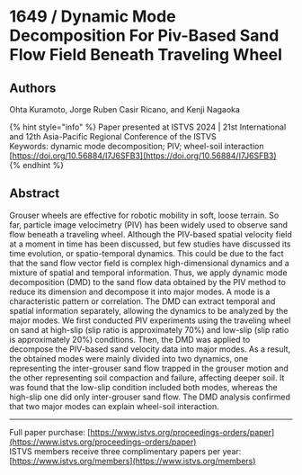 # 1649 / Dynamic Mode Decomposition For Piv-Based Sand Flow Field Beneath Traveling Wheel

## Authors
Ohta Kuramoto, Jorge Ruben Casir Ricano, and Kenji Nagaoka

{% hint style="info" %}
Paper presented at ISTVS 2024 | 21st International and 12th Asia-Pacific Regional Conference of the ISTVS  
Keywords: dynamic mode decomposition; PIV; wheel-soil interaction  
[https://doi.org/10.56884/I7J6SFB3](https://doi.org/10.56884/I7J6SFB3)  
{% endhint %}

## Abstract
Grouser wheels are effective for robotic mobility in soft, loose terrain. So far, particle image velocimetry (PIV) has been widely used to observe sand flow beneath a traveling wheel. Although the PIV-based spatial velocity field at a moment in time has been discussed, but few studies have discussed its time evolution, or spatio-temporal dynamics. This could be due to the fact that the sand flow vector field is complex high-dimensional dynamics and a mixture of spatial and temporal information. Thus, we apply dynamic mode decomposition (DMD) to the sand flow data obtained by the PIV method to reduce its dimension and decompose it into major modes. A mode is a characteristic pattern or correlation. The DMD can extract temporal and spatial information separately, allowing the dynamics to be analyzed by the major modes. We first conducted PIV experiments using the traveling wheel on sand at high-slip (slip ratio is approximately 70%) and low-slip (slip ratio is approximately 20%) conditions. Then, the DMD was applied to decompose the PIV-based sand velocity data into major modes. As a result, the obtained modes were mainly divided into two dynamics, one representing the inter-grouser sand flow trapped in the grouser motion and the other representing soil compaction and failure, affecting deeper soil. It was found that the low-slip condition included both modes, whereas the high-slip one did only inter-grouser sand flow. The DMD analysis confirmed that two major modes can explain wheel-soil interaction.

-----  
Full paper purchase: [https://www.istvs.org/proceedings-orders/paper](https://www.istvs.org/proceedings-orders/paper)  
ISTVS members receive three complimentary papers per year: [https://www.istvs.org/members](https://www.istvs.org/members)
